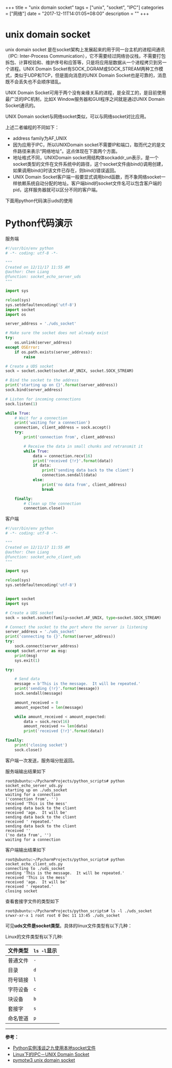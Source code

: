 +++
title = "unix domain socket"
tags = ["unix", "socket", "IPC"]
categories = ["网络"]
date = "2017-12-11T14:01:05+08:00"
description = ""
+++



# unix domain socket

unix domain socket 是在socket架构上发展起来的用于同一台主机的进程间通讯（IPC: Inter-Process Communication），它不需要经过网络协议栈，不需要打包拆包、计算校验和、维护序号和应答等，只是将应用层数据从一个进程拷贝到另一个进程。UNIX Domain Socket有SOCK_DGRAM或SOCK_STREAM两种工作模式，类似于UDP和TCP，但是面向消息的UNIX Domain Socket也是可靠的，消息既不会丢失也不会顺序错乱。

UNIX Domain Socket可用于两个没有亲缘关系的进程，是全双工的，是目前使用最广泛的IPC机制，比如X Window服务器和GUI程序之间就是通过UNIX Domain Socket通讯的。

UNIX Domain socket与网络socket类似，可以与网络socket对比应用。

上述二者编程的不同如下：

- address family为AF_UNIX
- 因为应用于IPC，所以UNIXDomain socket不需要IP和端口，取而代之的是文件路径来表示“网络地址”。这点体现在下面两个方面。
- 地址格式不同，UNIXDomain socket用结构体sockaddr_un表示，是一个socket类型的文件在文件系统中的路径，这个socket文件由bind()调用创建，如果调用bind()时该文件已存在，则bind()错误返回。
- UNIX Domain Socket客户端一般要显式调用bind函数，而不象网络socket一样依赖系统自动分配的地址。客户端bind的socket文件名可以包含客户端的pid，这样服务器就可以区分不同的客户端。

下面用python代码演示uds的使用

<!--more-->

# Python代码演示

服务端

```python
#!/usr/bin/env python
# -*- coding: utf-8 -*-

"""
Created on 12/11/17 11:55 AM
@author: Chen Liang
@function: socket_echo_server_uds
"""

import sys

reload(sys)
sys.setdefaultencoding('utf-8')
import socket
import os

server_address = './uds_socket'

# Make sure the socket does not already exist
try:
    os.unlink(server_address)
except OSError:
    if os.path.exists(server_address):
        raise

# Create a UDS socket
sock = socket.socket(socket.AF_UNIX, socket.SOCK_STREAM)

# Bind the socket to the address
print('starting up on {}'.format(server_address))
sock.bind(server_address)

# Listen for incoming connections
sock.listen(1)

while True:
    # Wait for a connection
    print('waiting for a connection')
    connection, client_address = sock.accept()
    try:
        print('connection from', client_address)

        # Receive the data in small chunks and retransmit it
        while True:
            data = connection.recv(16)
            print('received {!r}'.format(data))
            if data:
                print('sending data back to the client')
                connection.sendall(data)
            else:
                print('no data from', client_address)
                break

    finally:
        # Clean up the connection
        connection.close()

```

客户端

```python
#!/usr/bin/env python
# -*- coding: utf-8 -*-

"""
Created on 12/11/17 11:55 AM
@author: Chen Liang
@function: socket_echo_client_uds
"""

import sys

reload(sys)
sys.setdefaultencoding('utf-8')


import socket
import sys

# Create a UDS socket
sock = socket.socket(family=socket.AF_UNIX, type=socket.SOCK_STREAM)

# Connect the socket to the port where the server is listening
server_address = './uds_socket'
print('connecting to {}'.format(server_address))
try:
    sock.connect(server_address)
except socket.error as msg:
    print(msg)
    sys.exit(1)

try:

    # Send data
    message = b'This is the message.  It will be repeated.'
    print('sending {!r}'.format(message))
    sock.sendall(message)

    amount_received = 0
    amount_expected = len(message)

    while amount_received < amount_expected:
        data = sock.recv(16)
        amount_received += len(data)
        print('received {!r}'.format(data))

finally:
    print('closing socket')
    sock.close()

```

客户端一次发送，服务端分批返回。

服务端输出结果如下

```
root@ubuntu:~/PycharmProjects/python_scripts# python socket_echo_server_uds.py 
starting up on ./uds_socket
waiting for a connection
('connection from', '')
received 'This is the mess'
sending data back to the client
received 'age.  It will be'
sending data back to the client
received ' repeated.'
sending data back to the client
received ''
('no data from', '')
waiting for a connection
```

客户端输出结果如下

```
root@ubuntu:~/PycharmProjects/python_scripts# python socket_echo_client_uds.py 
connecting to ./uds_socket
sending 'This is the message.  It will be repeated.'
received 'This is the mess'
received 'age.  It will be'
received ' repeated.'
closing socket
```

查看套接字文件的类型如下

```
root@ubuntu:~/PycharmProjects/python_scripts# ls -l ./uds_socket
srwxr-xr-x 1 root root 0 Dec 11 13:45 ./uds_socket
```

可见**uds文件是socket类型**。具体的linux文件类型有以下几种：

Linux的文件类型有以下几种:

| 文件类型 | `ls -l`显示 |
| ---- | --------- |
| 普通文件 | `-`       |
| 目录   | `d`       |
| 符号链接 | `l`       |
| 字符设备 | `c`       |
| 块设备  | `b`       |
| 套接字  | `s`       |
| 命名管道 | `p`       |

---

**参考：**

- [Python实例浅谈之九使用本地socket文件](https://blog.csdn.net/taiyang1987912/article/details/46774319)
- [Linux下的IPC－UNIX Domain Socket](https://blog.csdn.net/guxch/article/details/7041052)
- [pymotw3 unix domain socket](https://pymotw.com/3/socket/uds.html)